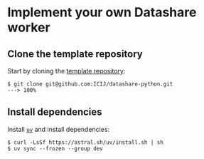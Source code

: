# Implement your own Datashare worker

## Clone the template repository

Start by cloning the [template repository](https://github.com/ICIJ/datashare-python):

<!-- termynal -->
```console
$ git clone git@github.com:ICIJ/datashare-python.git
---> 100%
```

## Install dependencies

Install [`uv`](https://docs.astral.sh/uv/getting-started/installation/) and install dependencies:
<!-- termynal -->
```console
$ curl -LsSf https://astral.sh/uv/install.sh | sh
$ uv sync --frozen --group dev
```
